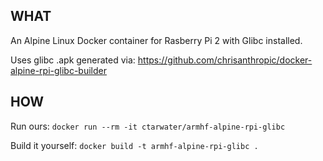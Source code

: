 ## WHAT
An Alpine Linux Docker container for Rasberry Pi 2 with Glibc installed.

Uses glibc .apk generated via: https://github.com/chrisanthropic/docker-alpine-rpi-glibc-builder

## HOW
Run ours:
`docker run --rm -it ctarwater/armhf-alpine-rpi-glibc`

Build it yourself:
`docker build -t armhf-alpine-rpi-glibc .`
